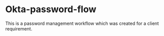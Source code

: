 # Okta-password-flow
This is a password management workflow which was created for a client requirement.
